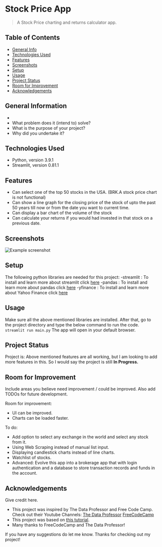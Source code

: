 # Stock Price App
> A Stock Price charting and returns calculator app. 

## Table of Contents
* [General Info](#general-information)
* [Technologies Used](#technologies-used)
* [Features](#features)
* [Screenshots](#screenshots)
* [Setup](#setup)
* [Usage](#usage)
* [Project Status](#project-status)
* [Room for Improvement](#room-for-improvement)
* [Acknowledgements](#acknowledgements)

## General Information
- 
- What problem does it (intend to) solve?
- What is the purpose of your project?
- Why did you undertake it?
<!-- You don't have to answer all the questions - just the ones relevant to your project. -->


## Technologies Used
- Python, version 3.9.1
- Streamlit, version 0.81.1


## Features
- Can select one of the top 50 stocks in the USA. (BRK.A stock price chart is not functional)
- Can show a line graph for the closing price of the stock of upto the past 50 years till now or from the date you want to current time.
- Can display a bar chart of the volume of the stock 
- Can calculate your returns if you would had invested in that stock on a previous date.


## Screenshots
![Example screenshot](./img/screenshot.png)
<!-- If you have screenshots you'd like to share, include them here. -->


## Setup
The following python libraries are needed for this project:
-streamlit : To install and learn more about streamlit click [here](https://docs.streamlit.io/en/stable/installation.html)
-pandas : To install and learn more about pandas click [here]()
-yfinance : To install and learn more about Yahoo Finance click [here]()

## Usage
Make sure all the above mentioned libraries are installed. After that, go to the project directory and type the below command to run the code.
`streamlit run main.py`
The app will open in your default browser. 


## Project Status
Project is: Above mentioned features are all working, but I am looking to add more features in this. So I would say the project is still **In Progress.**


## Room for Improvement
Include areas you believe need improvement / could be improved. Also add TODOs for future development.

Room for improvement:
- UI can be improved.
- Charts can be loaded faster.

To do:
- Add option to select any exchange in the world and select any stock from it.
- Using Web Scraping instead of manual list input.
- Displaying candlestick charts instead of line charts.
- Watchlist of stocks.
- Advanced: Evolve this app into a brokerage app that with login authentication and a database to store transaction records and funds in the account.

## Acknowledgements
Give credit here.
- This project was inspired by The Data Professor and Free Code Camp. Check out their Youtube Channels: [The Data Professor](https://www.youtube.com/c/DataProfessor) [FreeCodeCamp](https://www.youtube.com/channel/UC8butISFwT-Wl7EV0hUK0BQ)
- This project was based on [this tutorial](https://youtu.be/JwSS70SZdyM).
- Many thanks to FreeCodeCamp and The Data Professor!

If you have any suggestions do let me know. Thanks for checking out my project!
